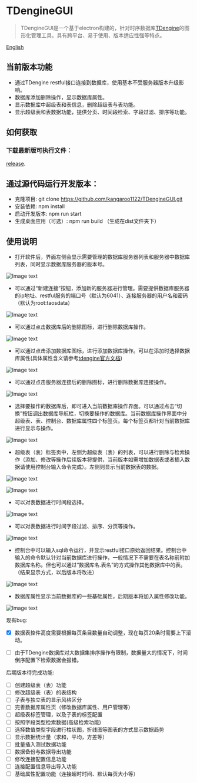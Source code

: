 # TDengineGUI

> TDengineGUI是一个基于electron构建的，针对时序数据库[TDengine](https://github.com/taosdata/TDengine)的图形化管理工具。具有跨平台、易于使用、版本适应性强等特点。

[English](https://github.com/kangaroo1122/TDengineGUI/blob/main/README.md)
## 当前版本功能
- 通过TDengine restful接口连接到数据库，使用基本不受服务器版本升级影响。
- 数据库添加删除操作，显示数据库属性。
- 显示数据库中超级表和表信息，删除超级表与表功能。
- 显示超级表和表数据功能，提供分页、时间段检索、字段过滤、排序等功能。

## 如何获取

### 下载最新版可执行文件：
[release](https://github.com/kangaroo1122/TDengineGUI/releases/tag/1.0.3).


## 通过源代码运行开发版本：

- 克隆项目: git clone https://github.com/kangaroo1122/TDengineGUI.git
- 安装依赖: npm install
- 启动开发版本: npm run start
- 生成桌面应用（可选）: npm run build （生成在dist文件夹下）

## 使用说明

- 打开软件后，界面左侧会显示需要管理的数据库服务器列表和服务器中数据库列表，同时显示数据库服务器的版本号。

![Image text](_img/1.png)

- 可以通过“新建连接”按钮，添加新的服务器进行管理。需要提供数据库服务器的ip地址、restful服务的端口号（默认为6041）、连接服务器的用户名和密码（默认为root:taosdata）

![Image text](_img/2.png)

- 可以通过点击数据库后的删除图标，进行删除数据库操作。

![Image text](_img/3.png)

- 可以通过点击添加数据库图标，进行添加数据库操作。可以在添加时选择数据库属性(具体属性含义请参考[tdengine官方文档](https://www.taosdata.com/cn/documentation/taos-sql#management))

![Image text](_img/5.png)

- 可以通过点击服务器连接后的删除图标，进行删除数据库连接操作。

![Image text](_img/6.png)

- 选择要操作的数据库后，即可进入当前数据库操作界面。可以通过点击“切换”按钮调出数据库导航栏，切换要操作的数据库。当前数据库操作界面中分 超级表、表、控制台、数据库属性四个标签页。每个标签页都针对当前数据库进行显示与操作。

![Image text](_img/7.png)

- 超级表（表）标签页中，左侧为超级表（表）的列表，可以进行删除与检索操作（添加、修改等操作后续版本将提供，当前版本如需增加数据表或者插入数据请使用控制台输入命令完成）。左侧则显示当前数据表的数据。

![Image text](_img/8.png)

![Image text](_img/11.png)

- 可以对表数据进行时间段选择。

![Image text](_img/9.png)

- 可以对表数据进行时间字段过滤、排序、分页等操作。

![Image text](_img/10.png)

- 控制台中可以输入sql命令运行，并显示restful接口原始返回结果。控制台中输入的命令默认针对当前数据库进行操作，一般情况下不需要在表名称前附加数据库名称。但也可以通过“数据库名.表名”的方式操作其他数据库中的表。（结果显示方式，以后版本将改进）

![Image text](_img/12.png)

- 数据库属性显示当前数据库的一些基础属性，后期版本将加入属性修改功能。

![Image text](_img/14.png)

现有bug:
- [x] 数据表控件高度需要根据每页条目数量自动调整，现在每页20条时需要上下滚动。
- [ ] 由于TDengine数据库对大数据集排序操作有限制，数据量大的情况下，时间倒序配置下检索数据会报错。


后期版本待完成功能:
- [ ] 创建超级表（表）功能
- [ ] 修改超级表（表）的表结构
- [ ] 子表与独立表的显示风格区分
- [ ] 完善数据库属性页（修改数据库属性、用户管理等）
- [ ] 超级表标签管理，以及子表的标签配置
- [ ] 按照字段类型检索数据(高级检索功能)
- [ ] 选择数值类型字段进行柱状图，折线图等图表的方式显示数据趋势
- [ ] 显示数据统计量（求和，平均，方差等）
- [ ] 批量插入测试数据功能
- [ ] 数据备份与数据导出功能
- [ ] 修改连接配置信息功能
- [ ] 连接配置信息导出导入功能
- [ ] 基础属性配置功能（连接超时时间、默认每页大小等）
